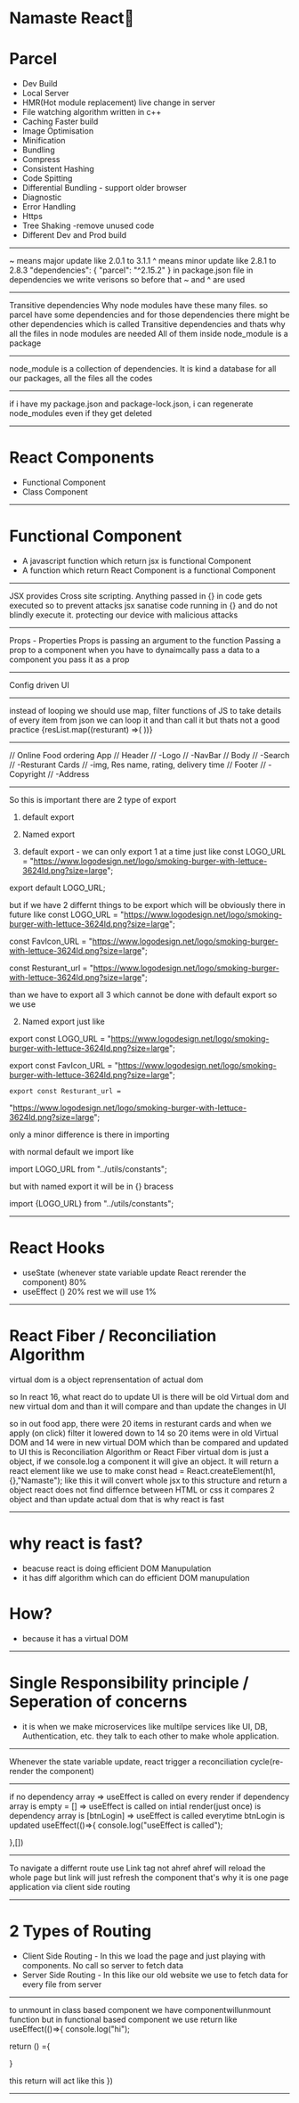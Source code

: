 # Namaste React🚀

# Parcel
- Dev Build
- Local Server
- HMR(Hot module replacement) live change in server
- File watching algorithm written in c++
- Caching Faster build
- Image Optimisation
- Minification
- Bundling
- Compress
- Consistent Hashing
- Code Spitting
- Differential Bundling - support older browser
- Diagnostic
- Error Handling
- Https
- Tree Shaking -remove unused code
- Different Dev and Prod build


-----------------------------------------------------------------------------------------------------------------

~ means major update like 2.0.1 to 3.1.1
^ means minor update like 2.8.1 to 2.8.3
 "dependencies": {
    "parcel": "^2.15.2"
  }
in package.json file in dependencies we write verisons so before that ~ and ^ are used


-----------------------------------------------------------------------------------------------------------------


Transitive dependencies
Why node modules have these many files.
so parcel have some dependencies and for those dependencies there might be other dependencies
which is called Transitive dependencies and thats why all the files in node modules are needed
All of them inside node_module is a package

-----------------------------------------------------------------------------------------------------------------

node_module is a collection of dependencies. It is kind a database for all our packages, 
all the files all the codes


-----------------------------------------------------------------------------------------------------------------

if i have my package.json and package-lock.json, i can regenerate node_modules even if they get deleted

-----------------------------------------------------------------------------------------------------------------


# React Components
- Functional Component
- Class Component


-----------------------------------------------------------------------------------------------------------------

# Functional Component
- A javascript function which return jsx is functional Component
- A function which return React Component is a functional Component


-----------------------------------------------------------------------------------------------------------------

JSX provides Cross site scripting. Anything passed in {} in code gets executed so to prevent attacks 
jsx sanatise code running in {} and do not blindly execute it. protecting our device with malicious attacks

-----------------------------------------------------------------------------------------------------------------

Props - Properties
Props is passing an argument to the function
Passing a prop to a component
when you have to dynaimcally pass a data to a component you pass it as a prop

-----------------------------------------------------------------------------------------------------------------

Config driven UI


-----------------------------------------------------------------------------------------------------------------


instead of looping we should use map, filter functions of JS 
to take details of every item from json we can loop it and than call it but thats not a good practice
        {resList.map((resturant) =>(
            <ResturantCard key={resturant.id} resData={resturant}/>
        ))}


-----------------------------------------------------------------------------------------------------------------


// Online Food ordering App
// Header
// -Logo
// -NavBar
// Body
// -Search
// -Resturant Cards
//   -img, Res name, rating, delivery time
// Footer
// -Copyright
// -Address


-----------------------------------------------------------------------------------------------------------------


So this is important
there are 2 type of export 
1. default export
2. Named export

1. default export -  we can only export 1 at a time just like 
const LOGO_URL =
  "https://www.logodesign.net/logo/smoking-burger-with-lettuce-3624ld.png?size=large";

export default LOGO_URL;

but if we have 2 differnt things to be export which will be obviously there in future
like 
const LOGO_URL =
  "https://www.logodesign.net/logo/smoking-burger-with-lettuce-3624ld.png?size=large";

const FavIcon_URL =
  "https://www.logodesign.net/logo/smoking-burger-with-lettuce-3624ld.png?size=large";

  const Resturant_url =
  "https://www.logodesign.net/logo/smoking-burger-with-lettuce-3624ld.png?size=large";

  than we have to export all 3 which cannot be done with default export so we use

  2. Named export just like

  export const LOGO_URL =
  "https://www.logodesign.net/logo/smoking-burger-with-lettuce-3624ld.png?size=large";

  export const FavIcon_URL =
  "https://www.logodesign.net/logo/smoking-burger-with-lettuce-3624ld.png?size=large";

    export const Resturant_url =
  "https://www.logodesign.net/logo/smoking-burger-with-lettuce-3624ld.png?size=large";

  only a minor difference is there in importing

  with normal default we import like

  import LOGO_URL from "../utils/constants";

  but with named export it will be in {} bracess

  import {LOGO_URL} from "../utils/constants";

  -------------------------------------------------------------------------------------------------------------
  # React Hooks
  - useState (whenever state variable update React rerender the component) 80%
  - useEffect () 20%
  rest we will use 1%


------------------------------------------------------------------------------------------------------------

# React Fiber / Reconciliation Algorithm

virtual dom is a object reprensentation of actual dom

so In react 16, what react do to update UI is there will be old Virtual dom and new virtual dom and than it will
compare and than update the changes in UI

so in out food app, there were 20 items in resturant cards and when we apply (on click) filter it lowered
down to 14 so 20 items were in old Virtual DOM and 14 were in new virtual DOM which than be compared and 
updated to UI this is Reconciliation Algorithm or React Fiber
virtual dom is just a object, if we console.log a component it will give an object. It will return a react element
like we use to make
const head = React.createElement(h1,{},"Namaste");
like this it will convert whole jsx to this structure and return a object
react does not find differnce between HTML or css it compares 2 object and than update actual dom
that is why react is fast

-----------------------------------------------------------------------------------------------------------------

# why react is fast?
 - beacuse react is doing efficient DOM Manupulation 
 - it has diff algorithm which can do efficient DOM manupulation

# How?
- because it has a virtual DOM

-----------------------------------------------------------------------------------------------------------------

# Single Responsibility principle / Seperation of concerns
- it is when we make microservices like multilpe services like UI, DB, Authentication, etc. they talk to each other
to make whole application. 

-----------------------------------------------------------------------------------------------------------------


Whenever the state variable update, react trigger a reconciliation cycle(re-render the component)


-----------------------------------------------------------------------------------------------------------------

  if no dependency array => useEffect is called on every render
  if dependency array is empty = [] => useEffect is called on intial render(just once)
  is dependency array is [btnLogin] => useEffect is called everytime btnLogin is updated
  useEffect(()=>{
    console.log("useEffect is called");
    
  },[])
  
-----------------------------------------------------------------------------------------------------------------

To navigate a differnt route use Link tag not ahref ahref will reload the whole page but link will just refresh the component
that's why it is one page application via client side routing


-----------------------------------------------------------------------------------------------------------------


# 2 Types of Routing
- Client Side Routing - In this we load the page and just playing with components. No call so server to fetch data
- Server Side Routing - In this like our old website we use to fetch data for every file from server


-----------------------------------------------------------------------------------------------------------------

to unmount in class based component we have componentwillunmount function but in functional based component
we use return like
useEffect(()=>{
  console.log("hi");

  return () ={

  }

  this return will act like this
})

-----------------------------------------------------------------------------------------------------------------

